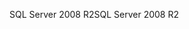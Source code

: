 <span data-ttu-id="4276c-101">SQL Server 2008 R2</span><span class="sxs-lookup"><span data-stu-id="4276c-101">SQL Server 2008 R2</span></span>